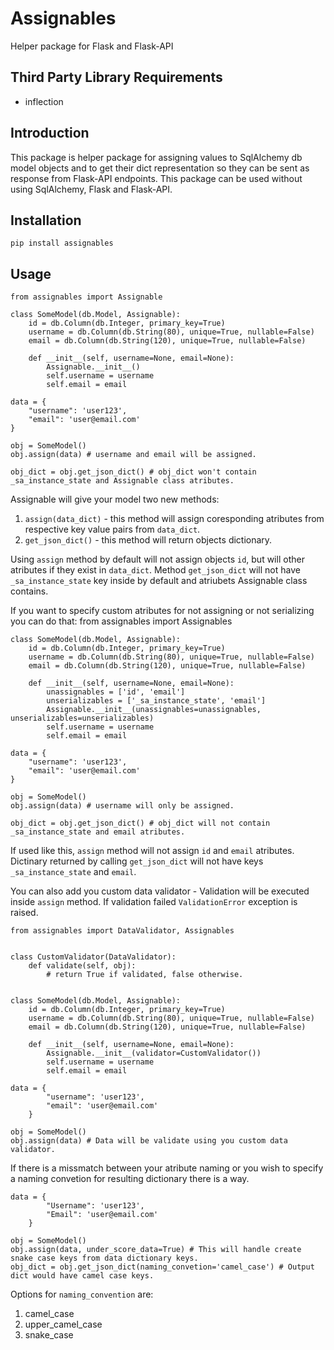 # Assignables #
Helper package for Flask and Flask-API

## Third Party Library Requirements ##
* inflection

## Introduction ##

This package is helper package for assigning values to SqlAlchemy db model objects and to get their dict representation so they can be sent as response from Flask-API endpoints.
This package can be used without using SqlAlchemy, Flask and Flask-API.

## Installation ##
    pip install assignables

## Usage ##
    from assignables import Assignable

    class SomeModel(db.Model, Assignable):
        id = db.Column(db.Integer, primary_key=True)
        username = db.Column(db.String(80), unique=True, nullable=False)
        email = db.Column(db.String(120), unique=True, nullable=False)

        def __init__(self, username=None, email=None):
            Assignable.__init__()
            self.username = username
            self.email = email

    data = {
        "username": 'user123',
        "email": 'user@email.com'
    }

    obj = SomeModel()
    obj.assign(data) # username and email will be assigned.

    obj_dict = obj.get_json_dict() # obj_dict won't contain _sa_instance_state and Assignable class atributes.

Assignable will give your model two new methods:
1. `assign(data_dict)` - this method will assign coresponding atributes from respective key value pairs from `data_dict`.
2. `get_json_dict()` - this method will return objects dictionary.

Using `assign` method by default will not assign objects `id`, but will other atributes if they exist in `data_dict`.
Method `get_json_dict` will not have `_sa_instance_state` key inside by default and atriubets Assignable class contains.

If you want to specify custom atributes for not assigning or not serializing you can do that:
    from assignables import Assignables

    class SomeModel(db.Model, Assignable):
        id = db.Column(db.Integer, primary_key=True)
        username = db.Column(db.String(80), unique=True, nullable=False)
        email = db.Column(db.String(120), unique=True, nullable=False)

        def __init__(self, username=None, email=None):
            unassignables = ['id', 'email']
            unserializables = ['_sa_instance_state', 'email']
            Assignable.__init__(unassignables=unassignables, unserializables=unserializables)
            self.username = username
            self.email = email

    data = {
        "username": 'user123',
        "email": 'user@email.com'
    }

    obj = SomeModel()
    obj.assign(data) # username will only be assigned.

    obj_dict = obj.get_json_dict() # obj_dict will not contain _sa_instance_state and email atributes.

If used like this, `assign` method will not assign `id` and `email` atributes.
Dictinary returned by calling `get_json_dict` will not have keys `_sa_instance_state` and `email`.

You can also add you custom data validator - Validation will be executed inside `assign` method.
If validation failed `ValidationError` exception is raised.

    from assignables import DataValidator, Assignables


    class CustomValidator(DataValidator):
        def validate(self, obj):
            # return True if validated, false otherwise.


    class SomeModel(db.Model, Assignable):
        id = db.Column(db.Integer, primary_key=True)
        username = db.Column(db.String(80), unique=True, nullable=False)
        email = db.Column(db.String(120), unique=True, nullable=False)

        def __init__(self, username=None, email=None):
            Assignable.__init__(validator=CustomValidator())
            self.username = username
            self.email = email

    data = {
            "username": 'user123',
            "email": 'user@email.com'
        }

    obj = SomeModel()
    obj.assign(data) # Data will be validate using you custom data validator.

If there is a missmatch between your atribute naming or you wish to specify a naming convetion for
resulting dictionary there is a way.

    data = {
            "Username": 'user123',
            "Email": 'user@email.com'
        }

    obj = SomeModel()
    obj.assign(data, under_score_data=True) # This will handle create snake case keys from data dictionary keys.
    obj_dict = obj.get_json_dict(naming_convetion='camel_case') # Output dict would have camel case keys.

Options for `naming_convention` are:
1. camel_case
2. upper_camel_case
3. snake_case
